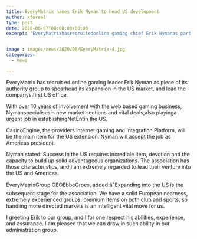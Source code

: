```yaml
---
title: EveryMatrix names Erik Nyman to head US development
author: xforeal 
type: post
date: 2020-08-07T00:00:00+00:00
excerpt: 'EveryMatrixhasrecruitedonline gaming chief Erik Nymanas part ofits administration group tospearheaditsexpansion in the US market, and lead thecompanys first US office '


image : images/news/2020/08/EveryMatrix-4.jpg
categories:
  - news

---
```

EveryMatrix<span data-contrast="none" /> <span data-contrast="none">has </span><span data-contrast="none">recruit </span><span data-contrast="none">ed </span><span data-contrast="none">online gaming leader Erik Nyman </span><span data-contrast="none">as piece of </span><span data-contrast="none">its authority group to </span><span data-contrast="none">spearhead </span><span data-contrast="none">its </span><span data-contrast="none">expansion in the US market, and lead the </span><span data-contrast="none">companys first US office. </span><span data-contrast="none" />

<span data-contrast="none">With over 10 years of involvement with the web based gaming business, Nymanspecialisesin new market sections and vital deals,also playinga urgent job in establishingNetEntin the US. </span><span data-ccp-props="{" />

<span data-contrast="none">CasinoEngine, the providers internet gaming and Integration Platform, will be the main item for the US extension. Nyman will accept the job as Americas president. </span>

<span data-contrast="none">Nyman stated: Success in the US requires incredible item, devotion and the capacity to build up solid advantageous organizations. The association has those characteristics, and I am extremely regarded to lead their venture into the US and Americas. </span>

<span data-contrast="none">EveryMatrixGroup CEOEbbeGroes, added:â¯Expanding into the US is the subsequent stage for the association. We have a solid European nearness, extremely experienced groups, premium items on both club and sports, so handling more directed markets is an intelligent vital move for us. </span>

<span data-contrast="none">I greeting Erik to our group, and I for one respect his abilities, experience, and assurance. I am pleased that we can draw in such ability in our administration group. </span>